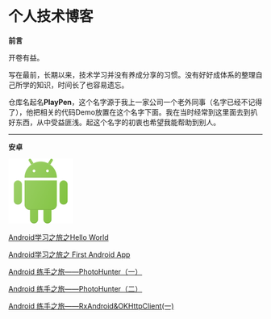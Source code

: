# 个人技术博客

**前言**

开卷有益。

写在最前，长期以来，技术学习并没有养成分享的习惯。没有好好成体系的整理自己所学的知识，时间长了也容易遗忘。

仓库名起名**PlayPen**，这个名字源于我上一家公司一个老外同事（名字已经不记得了），他把相关的代码Demo放置在这个名字下面。我在当时经常到这里面去到扒好东西，从中受益匪浅。起这个名字的初衷也希望我能帮助到别人。

------

**安卓**

![](/images/logo_android.png)



[Android学习之旅之Hello World](https://github.com/soapgu/PlayPen/issues/1)

[Android学习之旅之 First Android App](https://github.com/soapgu/PlayPen/issues/2)

[Android 练手之旅——PhotoHunter（一）](https://github.com/soapgu/PlayPen/issues/3)

[Android 练手之旅——PhotoHunter（二）](https://github.com/soapgu/PlayPen/issues/4)

[Android 练手之旅——RxAndroid&OKHttpClient(一)](https://github.com/soapgu/PlayPen/issues/5)


